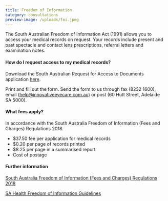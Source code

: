 ```yaml
---
title: Freedom of Information
category: consultations
preview-image: /uploads/foi.jpeg
---
```

<div><p>The South Australian Freedom of Information Act (1991) allows you to access your medical records on request. Your records include present and past spectacle and contact lens prescriptions, referral letters and examination notes.</div></p>

#### How do I request access to my medical records?

Download the South Australian Request for Access to Documents application <a href="https://www.agd.sa.gov.au/sites/g/files/net2876/f/application_for_access_to_documents_2017-18.pdf?v=1530756580f">here</a>.

Print and fill out the form. Send the form to us through fax (8232 1600), email (help@innovativeeyecare.com.au) or post (60 Hutt Street, Adelaide SA 5000).

#### What fees apply?

In accordance with the South Australia Freedom of Information (Fees and Charges) Regulations 2018.

* $37.50 fee per application for medical records
* $0.20 per page of records printed
* $8.25 per page in a summarised report
* Cost of postage



#### Further information

<a href=https://www.legislation.sa.gov.au/LZ/C/R/FREEDOM%20OF%20INFORMATION%20(FEES%20AND%20CHARGES)%20REGULATIONS%202018/CURRENT/2018.192.AUTH.PDF>South Australia Freedom of Information (Fees and Charges) Regulations 2018</a>

<a href=https://www.sa.gov.au/topics/about-sa/government/FOI-application>SA Health Freedom of Information Guidelines</a>